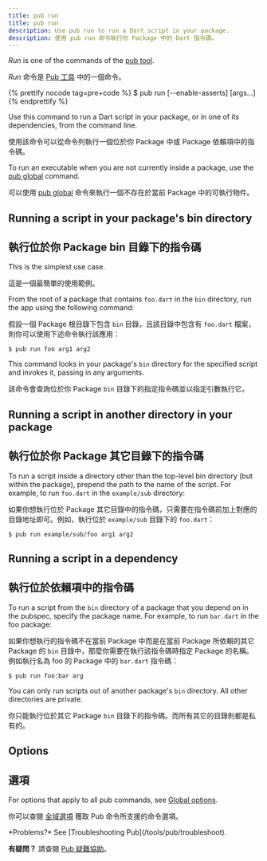 ```yaml
---
title: pub run
title: pub run
description: Use pub run to run a Dart script in your package.
description: 使用 pub run 命令執行你 Package 中的 Dart 指令碼。
---
```


_Run_ is one of the commands of the [pub tool](/tools/pub/cmd).

_Run_ 命令是 [Pub 工具](/tools/pub/cmd) 中的一個命令。

{% prettify nocode tag=pre+code %}
$ pub run [--enable-asserts] <executable> [args...]
{% endprettify %}

Use this command to run a Dart script in your package,
or in one of its dependencies, from the command line.

使用該命令可以從命令列執行一個位於你 Package 中或 Package 依賴項中的指令碼。

To run an executable when you are not currently inside a package,
use the [pub global](/tools/pub/cmd/pub-global) command.

可以使用 [pub global](/tools/pub/cmd/pub-global) 命令來執行一個不存在於當前 Package 中的可執行物件。

## Running a script in your package's bin directory

## 執行位於你 Package bin 目錄下的指令碼

This is the simplest use case.

這是一個最簡單的使用範例。

From the root of a package that contains `foo.dart`
in the `bin` directory, run the app using the following command:

假設一個 Package 根目錄下包含 `bin` 目錄，且該目錄中包含有 `foo.dart` 檔案，則你可以使用下述命令執行該應用：

```terminal
$ pub run foo arg1 arg2
```

This command looks in your package's `bin` directory for the
specified script and invokes it, passing in any arguments.

該命令會查詢位於你 Package `bin` 目錄下的指定指令碼並以指定引數執行它。

## Running a script in another directory in your package

## 執行位於你 Package 其它目錄下的指令碼

To run a script inside a directory other than the top-level
bin directory (but within the package), prepend the path
to the name of the script.
For example, to run `foo.dart` in the `example/sub` directory:

如果你想執行位於 Package 其它目錄中的指令碼，只需要在指令碼前加上對應的目錄地址即可。例如，執行位於 `example/sub` 目錄下的 `foo.dart`：

```terminal
$ pub run example/sub/foo arg1 arg2
```

## Running a script in a dependency

## 執行位於依賴項中的指令碼

To run a script from the `bin` directory of a package that you depend on
in the pubspec, specify the package name.
For example, to run `bar.dart` in the foo package:

如果你想執行的指令碼不在當前 Package 中而是在當前 Package 所依賴的其它 Package 的 `bin` 目錄中，那麼你需要在執行該指令碼時指定 Package 的名稱。例如執行名為 foo 的 Package 中的 `bar.dart` 指令碼：

```terminal
$ pub run foo:bar arg
```

You can only run scripts out of another package's `bin` directory.
All other directories are private.

你只能執行位於其它 Package `bin` 目錄下的指令碼。而所有其它的目錄則都是私有的。

## Options

## 選項

For options that apply to all pub commands, see
[Global options](/tools/pub/cmd#global-options).

你可以查閱 [全域選項](/tools/pub/cmd#global-options) 獲取 Pub 命令所支援的命令選項。

<aside class="alert alert-info" markdown="1">
  *Problems?* See [Troubleshooting Pub](/tools/pub/troubleshoot).

  **有疑問？** 請查閱 [Pub 疑難協助](/tools/pub/troubleshoot)。
</aside>
